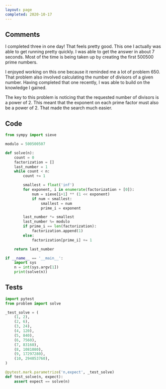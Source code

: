 ```yaml
---
layout: page
completed: 2020-10-17
---
```


## Comments

I completed three in one day!  That feels pretty good.  This one I actually was
able to get running pretty quickly.  I was able to get the answer in about 7
seconds.  Most of the time is being taken up by creating the first 500500 prime
numbers.

I enjoyed working on this one because it reminded me a lot of problem 650.
That problem also involved calculating the number of divisors of a given
number.  Having completed that one recently, I was able to build on the
knowledge I gained.

The key to this problem is noticing that the requested number of divisors is a
power of 2.  This meant that the exponent on each prime factor must also be a
power of 2.  That made the search much easier.

## Code

```python
from sympy import sieve

modulo = 500500507

def solve(n):
    count = 0
    factorization = []
    last_number = 1
    while count < n:
        count += 1

        smallest = float('inf')
        for exponent, i in enumerate(factorization + [0]):
            num = sieve[i+1] ** (1 << exponent)
            if num < smallest:
                smallest = num
                prime_i = exponent

        last_number *= smallest
        last_number %= modulo
        if prime_i == len(factorization):
            factorization.append(1)
        else:
            factorization[prime_i] += 1

    return last_number

if __name__ == '__main__':
    import sys
    n = int(sys.argv[1])
    print(solve(n))
```

## Tests

```python
import pytest
from problem import solve

_test_solve = (
    (1, 2),
    (2, 6),
    (3, 24),
    (4, 120),
    (5, 840),
    (6, 7560),
    (7, 83160),
    (8, 1081080),
    (9, 17297280),
    (10, 294053760),
)

@pytest.mark.parametrize('n,expect', _test_solve)
def test_solve(n, expect):
    assert expect == solve(n)
```
